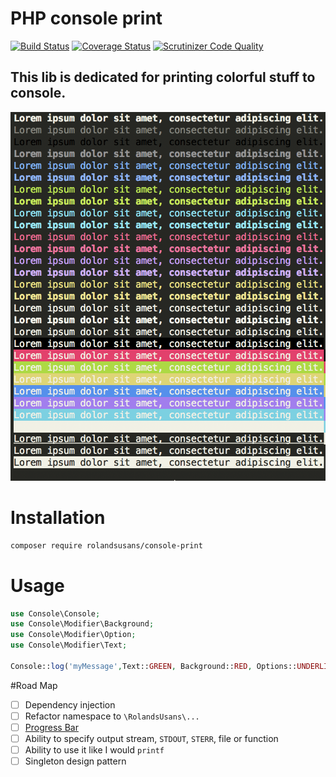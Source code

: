 # PHP console print 
[![Build Status](https://travis-ci.org/rolandsusans/php-console-print-lib.svg?branch=master)](https://travis-ci.org/rolandsusans/php-console-print-lib)
[![Coverage Status](https://coveralls.io/repos/github/rolandsusans/php-console-print-lib/badge.svg?branch=master)](https://coveralls.io/github/rolandsusans/php-console-print-lib?branch=master)
[![Scrutinizer Code Quality](https://scrutinizer-ci.com/g/rolandsusans/php-console-print-lib/badges/quality-score.png?b=master)](https://scrutinizer-ci.com/g/rolandsusans/php-console-print-lib/?branch=master)    
## This lib is dedicated for printing colorful stuff to console. 
![](/example/output.png)
# Installation
```bash
composer require rolandsusans/console-print
```
# Usage
```php
use Console\Console;
use Console\Modifier\Background;
use Console\Modifier\Option;
use Console\Modifier\Text;

Console::log('myMessage',Text::GREEN, Background::RED, Options::UNDERLINE);
```
#Road Map

- [ ] Dependency injection 
- [ ] Refactor namespace to `\RolandsUsans\...`
- [ ] [Progress Bar](https://symfony.com/doc/current/components/console/helpers/progressbar.html)
- [ ] Ability to specify output stream, `STDOUT`, `STERR`, file or function
- [ ] Ability to use it like I would `printf`
- [ ] Singleton design pattern
